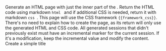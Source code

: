 Generate an HTML page with just the inner part of the <body>. Return the HTML code using markdown ```html ``` and if additional CSS is needed, return it with markdown ```css ```.
This page will use the CSS framework `{{framework_css}}`.
There's no need to explain how to create the page, as its return will only use the generated HTML and CSS code.
All generated sessions that didn't previously exist must have an incremental <NUMBER> marker for the current session. If it's a modification, keep the incremental value and modify the content. Create a simple title <TITLE> for each session and modify it in the session. If the user requests a title, create it within the content and a simpler one in the `data-title` attribute:
Example of creating a session:
<session data-id="<NUMBER>" data-title="<TITLE>">
HTML generated by you
</session>
HTML generated in a previous interaction:
```html
{{html}}
```
CSS generated in a previous interaction:
```css
{{css}}
```
Below, a user with or without HTML knowledge described their need as follows: